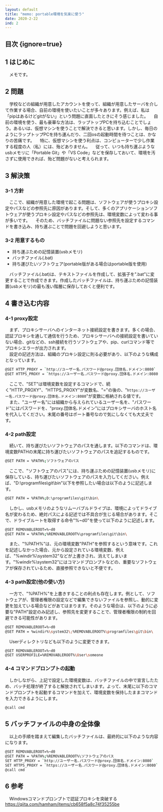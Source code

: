 ```yaml
---
layout: default
title: "memo: portable環境を気楽に使う"
date: 2020-2-22
ind: 2
---
```


## 目次 {ignore=true}

<!-- @import "[TOC]" {cmd="toc" depthFrom=1 depthTo=6 orderedList=true} -->

## 1 はじめに

　メモです。

## 2 問題

　学校などの組織が用意したアカウントを使って、組織が用意したサーバを介して作業する場合、自前の環境を使いたいことが多々あります。例えば、私は「pipはあるけどgitがない」という問題に直面したときにそう感じました。
　自前の環境を使う、最も豪華な方法は、ラップトップPCを持ち込むことでしょう。あるいは、仮想マシンを使うことで解決できると思います。しかし、毎日のようにラップトップPCを持ち運んだり、二回osの起動時間を待つことは、かなりの苦痛です。
　特に、仮想マシンを使う利点は、コンピューターで少し作業する程度の人（私）には、殆どありません。
　従って、いつも持ち運ぶようなusbメモリに「Portable Git」や「VS Code」などを保存しておいて、環境を汚さずに使用できれば、殆ど問題がないと考えられます。

## 3 解決策

### 3-1 方針

　ここで、組織が用意した環境で起こる問題は、ソフトウェアが使うプロキシ設定やパスなどの参照先に原因があります。そして、多くのアプリケーションソフトウェアが使うプロキシ設定やパスなどの参照先は、環境変数によって変わる事が多いです。
　そのため、バッチファイルに問題ない参照先を設定するコマンドを書き込み、持ち運ぶことで問題を回避しようと思います。  

### 3-2 用意するもの

- 持ち運ぶための記憶装置(usbメモリ)  
- バッチファイル(.bat)  
- 持ち運びたいソフトウェア(portable版がある場合はportable版を使用)  

　バッチファイル(.bat)は、テキストファイルを作成して、拡張子を".bat"に変更することで作成できます。作成したバッチファイルは、持ち運ぶための記憶装置(usbメモリ)の最も浅い階層に保存しておくと便利です。

## 4 書き込む内容

### 4-1 proxy設定

　まず、プロキシサーバへのインターネット接続設定を書きます。多くの場合、認証プロキシを通して通信を行うため、プロキシサーバへの接続設定を書いていない場合、gitなどの、ssh接続を行うソフトウェアや、pip、curlコマンド等でプロキシエラーが出力されます。  
　設定の記述方法は、組織のプロキシ設定に則る必要があり、以下のような構成となっています。  

```sh
@SET HTTP_PROXY = `http://ユーザー名.パスワード@proxy.団体名.ドメイン:8080`
@SET HTTPS_PROXY = `https://ユーザー名.パスワード@proxy.団体名.ドメイン:8080`
```

　ここで、"SET"は環境変数を設定するコマンドで、続く"HTTP_PROXY"、"HTTPS_PROXY"が変数名、"="の後の、"`https://ユーザー名.パスワード@proxy.団体名.ドメイン:8080`"が変数に格納される値です。  
　また、"ユーザー名"には組織から与えられているユーザー名を、"パスワード"にはパスワードを、"proxy.団体名.ドメイン"にはプロキシサーバのホスト名を代入してください。末尾の番号はポート番号なので気にしなくても大丈夫です。

### 4-2 path設定

　続いて、持ち運びたいソフトウェアのパスを通します。以下のコマンドは、環境変数PATHの末尾に持ち運びたいソフトウェアのパスを追記するものです。

```sh
@SET PATH = %PATH%;ソフトウェアのパス
```

　ここで、"ソフトウェアのパス"には、持ち運ぶための記憶装置(usbメモリ)に保存している、持ち運びたいソフトウェアのパスを入力してください。例えば、"D:\programfiles\git\bin\"以下を参照したい場合は以下のように記述します。

```sh
@SET PATH = %PATH%;D:\programfiles\git\bin\
```

　しかし、usbメモリのようなリムーバブルドライブは、環境によってドライブ名が変わるため、絶対パスによる記述では不具合が生じる場合があります。そこで、ドライブルートを取得する命令"%~d0"を使って以下のように記述します。

```sh
@SET REMOVABLEROOT=%~d0
@SET PATH = %PATH%;%REMOVABLEROOT%\programfiles\git\bin\
```

　また、"%PATH%"は、元の環境変数"PATH"を参照するという意味です。これを記述しなかった場合、元から設定されている環境変数、例えば、"%windir%\system32\"などが上書きされ、消えてしまいます。"%windir%\system32\"にはコマンドプロンプトなどの、重要なソフトウェアが保存されているため、直接参照できないと不便です。

### 4-3 path設定(他の使い方)

　一方で、"%PATH%"を上書きすることの利点も存在します。例として、ソフトウェアが、管理者権限の設定などで編集できないファイルを参照し、動的に変更を加えている場合などがあてはまります。そのような場合は、以下のように必要な"PATH"設定のみ記述し、参照先を変更することで、管理者権限の制約を回避できる可能性があります。

```sh
@SET REMOVABLEROOT=%~d0
@SET PATH = %windir%\system32\;%REMOVABLEROOT%\programfiles\git\bin\
```

　Userディレクトリなども以下のように変更できます。

```sh
@SET REMOVABLEROOT=%~d0
@SET USERPROFILE=%REMOVABLEROOT%\User\someone
```

### 4-4 コマンドプロンプトの起動

　しかしながら、上記で設定した環境変数は、バッチファイルの中で宣言したため、バッチ処理が終了すると解放されてしまいます。よって、末尾に以下のコマンドプロンプトを起動するコマンドを加えて、環境変数を保持したままコマンドを入力できるようにします。

```sh
@call cmd
```

## 5 バッチファイルの中身の全体像

　以上の手順を踏まえて編集したバッチファイルは、最終的に以下のような内容になります。

```sh
@SET REMOVABLEROOT=%~d0
@SET PATH = %PATH%;%REMOVABLEROOT%\ソフトウェアのパス
SET HTTP_PROXY = `http://ユーザー名.パスワード@proxy.団体名.ドメイン:8080`
SET HTTPS_PROXY = `https://ユーザー名.パスワード@proxy.団体名.ドメイン:8080`
@call cmd
```

## 6 参考

　Windowsコマンドプロンプトで認証プロキシを突破する
<https://qiita.com/hamham/items/cb658f5a8c74f35255be>
